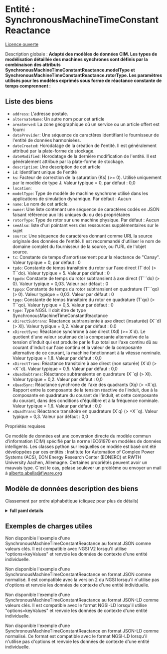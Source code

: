 Entité : SynchronousMachineTimeConstantReactance  
================================================  
[Licence ouverte](https://github.com/smart-data-models//dataModel.EnergyCIM/blob/master/SynchronousMachineTimeConstantReactance/LICENSE.md)  
Description globale : **Adapté des modèles de données CIM. Les types de modélisation détaillée des machines synchrones sont définis par la combinaison des attributs SynchronousMachineTimeConstantReactance.modelType et SynchronousMachineTimeConstantReactance.rotorType.     Les paramètres utilisés pour les modèles exprimés sous forme de réactance constante de temps comprennent :**  

## Liste des biens  

- `address`: L'adresse postale.  - `alternateName`: Un autre nom pour cet article  - `areaServed`: La zone géographique où un service ou un article offert est fourni  - `dataProvider`: Une séquence de caractères identifiant le fournisseur de l'entité de données harmonisées.  - `dateCreated`: Horodatage de la création de l'entité. Il est généralement attribué par la plate-forme de stockage.  - `dateModified`: Horodatage de la dernière modification de l'entité. Il est généralement attribué par la plate-forme de stockage.  - `description`: Une description de cet article  - `id`: Identifiant unique de l'entité  - `ks`: Facteur de correction de la saturation (Ks) (>= 0).  Utilisé uniquement par le modèle de type J.  Valeur typique = 0, par défaut : 0,0  - `location`:   - `modelType`: Type de modèle de machine synchrone utilisé dans les applications de simulation dynamique. Par défaut : Aucun  - `name`: Le nom de cet article.  - `owner`: Une liste contenant une séquence de caractères codés en JSON faisant référence aux Ids uniques du ou des propriétaires  - `rotorType`: Type de rotor sur une machine physique. Par défaut : Aucun  - `seeAlso`: liste d'uri pointant vers des ressources supplémentaires sur le sujet  - `source`: Une séquence de caractères donnant comme URL la source originale des données de l'entité. Il est recommandé d'utiliser le nom de domaine complet du fournisseur de la source, ou l'URL de l'objet source.  - `tc`: Constante de temps d'amortissement pour la réactance de "Canay".  Valeur typique = 0, par défaut : 0  - `tpdo`: Constante de temps transitoire du rotor sur l'axe direct (T`do) (> T``do).  Valeur typique = 5. Valeur par défaut : 0  - `tppdo`: Constante de temps du rotor subtransient à axe direct (T```do) (> 0).  Valeur typique = 0,03. Valeur par défaut : 0  - `tppqo`: Constante de temps du rotor subtransient en quadrature (T```qo) (> 0). Valeur typique = 0,03. Valeur par défaut : 0  - `tpqo`: Constante de temps transitoire du rotor en quadrature (T`qo) (> T``qo). Valeur typique = 0,5. Valeur par défaut : 0  - `type`: Type NGSI. Il doit être de type SynchronousMachineTimeConstantReactance  - `xDirectSubtrans`: Réactance subtransiente à axe direct (insaturée) (X``d) (> Xl).  Valeur typique = 0,2. Valeur par défaut : 0.0  - `xDirectSync`: Réactance synchrone à axe direct (Xd) (>= X`d). Le quotient d'une valeur soutenue de la composante alternative de la tension d'induit qui est produite par le flux total sur l'axe continu dû au courant d'induit sur l'axe continu et la valeur de la composante alternative de ce courant, la machine fonctionnant à la vitesse nominale. Valeur typique = 1,8. Valeur par défaut : 0,0  - `xDirectTrans`: Réactance transitoire à axe direct (non saturée) (X`d) (> =X``d).  Valeur typique = 0,5. Valeur par défaut : 0,0  - `xQuadSubtrans`: Réactance subtransiente en quadrature (X``q) (> Xl).  Valeur typique = 0,2. Valeur par défaut : 0,0  - `xQuadSync`: Réactance synchrone de l'axe des quadrants (Xq) (> =X`q). Rapport entre la composante de la tension réactive de l'induit, due à la composante en quadrature du courant de l'induit, et cette composante du courant, dans des conditions d'équilibre et à la fréquence nominale.  Valeur typique = 1,6. Valeur par défaut : 0,0  - `xQuadTrans`: Réactance transitoire en quadrature (X`q) (> =X``q).  Valeur typique = 0,3. Valeur par défaut : 0,0    
Propriétés requises  
Ce modèle de données est une conversion directe du modèle commun d'information (CIM) spécifié par la norme IEC61970 en modèles de données intelligents. Les classes python sur lesquelles ce modèle est basé ont été développées par ces entités : Institute for Automation of Complex Power Systems (ACS), EON Energy Research Center (EONERC) et RWTH University Aachen, Allemagne. Certaines propriétés peuvent avoir un mauvais type. C'est le cas, pelase soulever un problème ou envoyer un mail à alberto.abella@fiware.org  
## Modèle de données description des biens  
Classement par ordre alphabétique (cliquez pour plus de détails)  
<details><summary><strong>full yaml details</strong></summary>    
```yaml  
SynchronousMachineTimeConstantReactance:    
  description: 'Adapted from CIM data models. Synchronous machine detailed modelling types are defined by the combination of the attributes SynchronousMachineTimeConstantReactance.modelType and SynchronousMachineTimeConstantReactance.rotorType.     The parameters used for models expressed in time constant reactance form include:'    
  properties:    
    address:    
      description: 'The mailing address.'    
      properties:    
        addressCountry:    
          description: 'Property. The country. For example, Spain. Model:''https://schema.org/Text'''    
          type: string    
        addressLocality:    
          description: 'Property. The locality in which the street address is, and which is in the region. Model:''https://schema.org/Text'''    
          type: string    
        addressRegion:    
          description: 'Property. The region in which the locality is, and which is in the country. Model:''https://schema.org/Text'''    
          type: string    
        areaServed:    
          description: 'Property. The geographic area where a service or offered item is provided. Model:''https://schema.org/Text'''    
          type: string    
        postOfficeBoxNumber:    
          description: 'Property. The post office box number for PO box addresses. For example, Spain. Model:''https://schema.org/Text'''    
          type: string    
        postalCode:    
          description: 'Property. The postal code. For example, Spain. Model:''https://schema.org/Text'''    
          type: string    
        streetAddress:    
          description: 'Property. The street address. Model:''https://schema.org/Text'''    
          type: string    
      type: Property    
    alternateName:    
      description: 'An alternative name for this item'    
      type: Property    
    areaServed:    
      description: 'The geographic area where a service or offered item is provided'    
      type: Property    
      x-ngsi:    
        model: https://schema.org/Text    
    dataProvider:    
      description: 'A sequence of characters identifying the provider of the harmonised data entity.'    
      type: Property    
    dateCreated:    
      description: 'Entity creation timestamp. This will usually be allocated by the storage platform.'    
      format: date-time    
      type: Property    
    dateModified:    
      description: 'Timestamp of the last modification of the entity. This will usually be allocated by the storage platform.'    
      format: date-time    
      type: Property    
    description:    
      description: 'A description of this item'    
      type: Property    
    id:    
      anyOf: &synchronousmachinetimeconstantreactance_-_properties_-_owner_-_items_-_anyof    
        - description: 'Property. Identifier format of any NGSI entity'    
          maxLength: 256    
          minLength: 1    
          pattern: ^[\w\-\.\{\}\$\+\*\[\]`|~^@!,:\\]+$    
          type: string    
        - description: 'Property. Identifier format of any NGSI entity'    
          format: uri    
          type: string    
      description: 'Unique identifier of the entity'    
      type: Property    
    ks:    
      description: 'Saturation loading correction factor (Ks) (>= 0).  Used only by Type J model.  Typical Value = 0. Default: 0.0'    
      type: number    
      x-ngsi:    
        model: https://schema.org/Number    
    location:    
      $id: https://geojson.org/schema/Geometry.json    
      $schema: "http://json-schema.org/draft-07/schema#"    
      oneOf:    
        - properties:    
            bbox:    
              items:    
                type: number    
              minItems: 4    
              type: array    
            coordinates:    
              items:    
                type: number    
              minItems: 2    
              type: array    
            type:    
              enum:    
                - Point    
              type: string    
          required:    
            - type    
            - coordinates    
          title: 'GeoJSON Point'    
          type: object    
        - properties:    
            bbox:    
              items:    
                type: number    
              minItems: 4    
              type: array    
            coordinates:    
              items:    
                items:    
                  type: number    
                minItems: 2    
                type: array    
              minItems: 2    
              type: array    
            type:    
              enum:    
                - LineString    
              type: string    
          required:    
            - type    
            - coordinates    
          title: 'GeoJSON LineString'    
          type: object    
        - properties:    
            bbox:    
              items:    
                type: number    
              minItems: 4    
              type: array    
            coordinates:    
              items:    
                items:    
                  items:    
                    type: number    
                  minItems: 2    
                  type: array    
                minItems: 4    
                type: array    
              type: array    
            type:    
              enum:    
                - Polygon    
              type: string    
          required:    
            - type    
            - coordinates    
          title: 'GeoJSON Polygon'    
          type: object    
        - properties:    
            bbox:    
              items:    
                type: number    
              minItems: 4    
              type: array    
            coordinates:    
              items:    
                items:    
                  type: number    
                minItems: 2    
                type: array    
              type: array    
            type:    
              enum:    
                - MultiPoint    
              type: string    
          required:    
            - type    
            - coordinates    
          title: 'GeoJSON MultiPoint'    
          type: object    
        - properties:    
            bbox:    
              items:    
                type: number    
              minItems: 4    
              type: array    
            coordinates:    
              items:    
                items:    
                  items:    
                    type: number    
                  minItems: 2    
                  type: array    
                minItems: 2    
                type: array    
              type: array    
            type:    
              enum:    
                - MultiLineString    
              type: string    
          required:    
            - type    
            - coordinates    
          title: 'GeoJSON MultiLineString'    
          type: object    
        - properties:    
            bbox:    
              items:    
                type: number    
              minItems: 4    
              type: array    
            coordinates:    
              items:    
                items:    
                  items:    
                    items:    
                      type: number    
                    minItems: 2    
                    type: array    
                  minItems: 4    
                  type: array    
                type: array    
              type: array    
            type:    
              enum:    
                - MultiPolygon    
              type: string    
          required:    
            - type    
            - coordinates    
          title: 'GeoJSON MultiPolygon'    
          type: object    
      title: 'GeoJSON Geometry'    
    modelType:    
      description: 'Type of synchronous machine model used in Dynamic simulation applications. Default: None'    
      type: number    
      x-ngsi:    
        model: https://schema.org/Number    
    name:    
      description: 'The name of this item.'    
      type: Property    
    owner:    
      description: 'A List containing a JSON encoded sequence of characters referencing the unique Ids of the owner(s)'    
      items:    
        anyOf: *synchronousmachinetimeconstantreactance_-_properties_-_owner_-_items_-_anyof    
        description: 'Property. Unique identifier of the entity'    
      type: Property    
    rotorType:    
      description: 'Type of rotor on physical machine. Default: None'    
      type: number    
      x-ngsi:    
        model: https://schema.org/Number    
    seeAlso:    
      description: 'list of uri pointing to additional resources about the item'    
      oneOf:    
        - items:    
            - format: uri    
              type: string    
          minItems: 1    
          type: array    
        - format: uri    
          type: string    
      type: Property    
    source:    
      description: 'A sequence of characters giving the original source of the entity data as a URL. Recommended to be the fully qualified domain name of the source provider, or the URL to the source object.'    
      type: Property    
    tc:    
      description: 'Damping time constant for `Canay` reactance.  Typical Value = 0. Default: 0'    
      type: number    
      x-ngsi:    
        model: https://schema.org/Number    
    tpdo:    
      description: 'Direct-axis transient rotor time constant (T`do) (> T``do).  Typical Value = 5. Default: 0'    
      type: number    
      x-ngsi:    
        model: https://schema.org/Number    
    tppdo:    
      description: 'Direct-axis subtransient rotor time constant (T``do) (> 0).  Typical Value = 0.03. Default: 0'    
      type: number    
      x-ngsi:    
        model: https://schema.org/Number    
    tppqo:    
      description: 'Quadrature-axis subtransient rotor time constant (T``qo) (> 0). Typical Value = 0.03. Default: 0'    
      type: number    
      x-ngsi:    
        model: https://schema.org/Number    
    tpqo:    
      description: 'Quadrature-axis transient rotor time constant (T`qo) (> T``qo). Typical Value = 0.5. Default: 0'    
      type: number    
      x-ngsi:    
        model: https://schema.org/Number    
    type:    
      description: 'NGSI type. It has to be SynchronousMachineTimeConstantReactance'    
      enum:    
        - SynchronousMachineTimeConstantReactance    
      type: Property    
    xDirectSubtrans:    
      description: 'Direct-axis subtransient reactance (unsaturated) (X``d) (> Xl).  Typical Value = 0.2. Default: 0.0'    
      type: number    
      x-ngsi:    
        model: https://schema.org/Number    
    xDirectSync:    
      description: 'Direct-axis synchronous reactance (Xd) (>= X`d). The quotient of a sustained value of that AC component of armature voltage that is produced by the total direct-axis flux due to direct-axis armature current and the value of the AC component of this current, the machine running at rated speed. Typical Value = 1.8. Default: 0.0'    
      type: number    
      x-ngsi:    
        model: https://schema.org/Number    
    xDirectTrans:    
      description: 'Direct-axis transient reactance (unsaturated) (X`d) (> =X``d).  Typical Value = 0.5. Default: 0.0'    
      type: number    
      x-ngsi:    
        model: https://schema.org/Number    
    xQuadSubtrans:    
      description: 'Quadrature-axis subtransient reactance (X``q) (> Xl).  Typical Value = 0.2. Default: 0.0'    
      type: number    
      x-ngsi:    
        model: https://schema.org/Number    
    xQuadSync:    
      description: 'Quadrature-axis synchronous reactance (Xq) (> =X`q). The ratio of the component of reactive armature voltage, due to the quadrature-axis component of armature current, to this component of current, under steady state conditions and at rated frequency.  Typical Value = 1.6. Default: 0.0'    
      type: number    
      x-ngsi:    
        model: https://schema.org/Number    
    xQuadTrans:    
      description: 'Quadrature-axis transient reactance (X`q) (> =X``q).  Typical Value = 0.3. Default: 0.0'    
      type: number    
      x-ngsi:    
        model: https://schema.org/Number    
  required: []    
  type: object    
```  
</details>    
## Exemples de charges utiles  
Non disponible l'exemple d'une SynchronousMachineTimeConstantReactance au format JSON comme valeurs clés. Il est compatible avec NGSI V2 lorsqu'il utilise "options=keyValues" et renvoie les données de contexte d'une entité individuelle.  
Non disponible l'exemple d'une SynchronousMachineTimeConstantReactance en format JSON comme normalisé. Il est compatible avec la version 2 du NGSI lorsqu'il n'utilise pas d'options et renvoie les données de contexte d'une entité individuelle.  
Non disponible l'exemple d'une SynchronousMachineTimeConstantReactance au format JSON-LD comme valeurs clés. Il est compatible avec le format NGSI-LD lorsqu'il utilise "options=keyValues" et renvoie les données de contexte d'une entité individuelle.  
Non disponible l'exemple d'une SynchronousMachineTimeConstantReactance en format JSON-LD comme normalisé. Ce format est compatible avec le format NGSI-LD lorsqu'il n'utilise pas d'options et renvoie les données de contexte d'une entité individuelle.  
